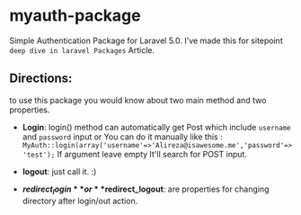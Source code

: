 myauth-package
==============

Simple Authentication Package for Laravel 5.0. I've made this for sitepoint `deep dive in laravel Packages` Article.

Directions:
---
to use this package you would know about two main method and two properties.

 - **Login**: login() method can automatically get Post which include `username` and `password` input or You can do it manually like this : ``MyAuth::login(array('username'=>'Alireza@isawesome.me','password'=>'test');`` If argument leave empty It'll search for POST input. 
 - **logout**: just call it. :)
 
 - **$redirect_login**  or **$redirect_logout**: are properties for changing directory after login/out action.
